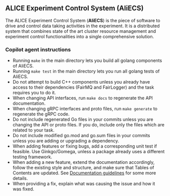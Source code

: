 ## ALICE Experiment Control System (AliECS)

The ALICE Experiment Control System (**AliECS**) is the piece of software to drive and control data taking activities in the experiment.
It is a distributed system that combines state of the art cluster resource management and experiment control functionalities into a single comprehensive solution.

### Copilot agent instructions

- Running `make` in the main directory lets you build all golang components of AliECS.
- Running `make test` in the main directory lets you run all golang tests of AliECS.
- Do not attempt to build C++ components unless you already have access to their dependencies (FairMQ and FairLogger) and the task requires you to do it.
- When changing API interfaces, run `make docs` to regenerate the API documentation.
- When changing gRPC interfaces and proto files, run `make generate` to regenerate the gRPC code.
- Do not include regenerated Go files in your commits unless you are changing the API or proto files. If you do, include only the files which are related to your task.
- Do not include modified go.mod and go.sum files in your commits unless you are adding or upgrading a dependency.
- When adding features or fixing bugs, add a corresponding unit test if feasible. Use Ginkgo/Gomega, unless a package already uses a different testing framework.
- When adding a new feature, extend the documentation accordingly, follow the existing style and structure, and make sure that Tables of Contents are updated. See [Documentation guidelines](docs/CONTRIBUTING.md#documentation-guidelines) for some more details.
- When providing a fix, explain what was causing the issue and how it was fixed.